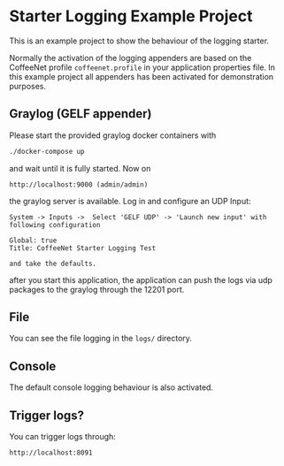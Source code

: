 # Starter Logging Example Project

This is an example project to show the behaviour of the logging starter.

Normally the activation of the logging appenders are based on the
CoffeeNet profile `coffeenet.profile` in your application properties file.
In this example project all appenders has been activated for demonstration
purposes.

## Graylog (GELF appender)

Please start the provided graylog docker containers with

```bash
./docker-compose up
```

and wait until it is fully started.
Now on
```
http://localhost:9000 (admin/admin)
```
the graylog server is available. Log in and
configure an UDP Input:

```
System -> Inputs ->  Select 'GELF UDP' -> 'Launch new input' with following configuration

Global: true
Title: CoffeeNet Starter Logging Test

and take the defaults.
```

after you start this application, the application can push the
logs via udp packages to the graylog through the 12201 port.


## File

You can see the file logging in the `logs/` directory.

## Console

The default console logging behaviour is also activated.


## Trigger logs?

You can trigger logs through:

```
http://localhost:8091
```